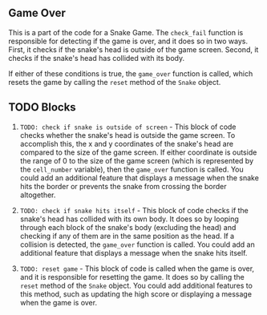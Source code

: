 ## Game Over

This is a part of the code for a Snake Game. The `check_fail` function is responsible for detecting if the game is over, and it does so in two ways. First, it checks if the snake's head is outside of the game screen. Second, it checks if the snake's head has collided with its body. 

If either of these conditions is true, the `game_over` function is called, which resets the game by calling the `reset` method of the `Snake` object.

## TODO Blocks

1. `TODO: check if snake is outside of screen` - This block of code checks whether the snake's head is outside the game screen. To accomplish this, the x and y coordinates of the snake's head are compared to the size of the game screen. If either coordinate is outside the range of 0 to the size of the game screen (which is represented by the `cell_number` variable), then the `game_over` function is called. You could add an additional feature that displays a message when the snake hits the border or prevents the snake from crossing the border altogether. 

2. `TODO: check if snake hits itself` - This block of code checks if the snake's head has collided with its own body. It does so by looping through each block of the snake's body (excluding the head) and checking if any of them are in the same position as the head. If a collision is detected, the `game_over` function is called. You could add an additional feature that displays a message when the snake hits itself.

3. `TODO: reset game` - This block of code is called when the game is over, and it is responsible for resetting the game. It does so by calling the `reset` method of the `Snake` object. You could add additional features to this method, such as updating the high score or displaying a message when the game is over.
